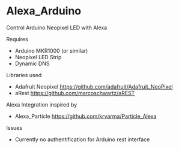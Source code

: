 # Alexa_Arduino
Control Arduino Neopixel LED with Alexa

Requires
* Arduino MKR1000 (or similar)
* Neopixel LED Strip
* Dynamic DNS

Libraries used
* Adafruit Neopixel   https://github.com/adafruit/Adafruit_NeoPixel
* aRest   https://github.com/marcoschwartz/aREST

Alexa Integration inspired by
* Alexa_Particle    https://github.com/krvarma/Particle_Alexa

Issues
* Currently no authentification for Arduino rest interface
